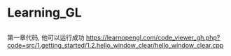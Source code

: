 # Learning_GL



## 
第一章代码, 他可以运行成功
https://learnopengl.com/code_viewer_gh.php?code=src/1.getting_started/1.2.hello_window_clear/hello_window_clear.cpp